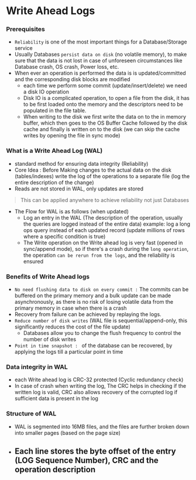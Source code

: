 # Write Ahead Logs

### Prerequisites
- `Reliability` is one of the most important things for a Database/Storage service
- Usually Databases `persist data on disk` (no volatile memory), to make sure that the data is not lost in case of unforeseen circumstances like Database crash, OS crash, Power loss, etc.
- When ever an operation is performed the data is is updated/committed and the corresponding disk blocks are modified
    - each time we perform some commit (update/insert/delete) we need a disk IO operation
    - Disk IO is a complicated operation, to open a file from the disk, it has to be first loaded onto the memory and the descriptors need to be populated in the file table.
    - When writing to the disk we first write the data on to the in memory buffer, which then goes to the OS Buffer Cache followed by the disk cache and finally is written on to the disk (we can skip the cache writes by opening the file in sync mode)
    
### What is a Write Ahead Log (WAL)
- standard method for ensuring data integrity (Reliability)
- Core Idea : Before Making changes to the actual data on the disk (tables/indexes) write the log of the operations to a separate file (log the entire description of the change)
- Reads are not stored in WAL, only updates are stored

> This can be applied anywhere to achieve reliability not just Databases

- The Flow for WAL is as follows (when updated)
    - Log an entry in the WAL (The description of the operation, usually the queries are logged instead of the entire data) example: log a long ops query instead of each updated record (update millions of rows where a specific condition is true)
    - The Write operation on the Write ahead log is very fast (opened in sync/append mode), so if there's a crash during the `long operation`, the operation `can be rerun from the logs`, and the reliability is ensured

### Benefits of Write Ahead logs
- `No need flushing data to disk on every commit :` The commits can be buffered on the primary memory and a bulk update can be made asynchronously, as there is no risk of losing volatile data from the primary memory in case when there is a crash
- Recovery from failure can be achieved by replaying the logs.
- `Reduce number of disk writes` (WAL file is sequential/append-only, this significantly reduces the cost of the file update)
    - Databases allow you to change the flush frequency to control the number of disk writes
- `Point in time snapshot : ` of the database can be recovered, by applying the logs till a particular point in time

### Data integrity in WAL
- each Write ahead log is CRC-32 protected (Cyclic redundancy check)
- In case of crash when writing the log, The CRC helps in checking if the written log is valid, CRC also allows recovery of the corrupted log if sufficient data is present in the log

### Structure of WAL
- WAL is segmented into 16MB files, and the files are further broken down into smaller pages (based on the page size)
- Each line stores the byte offset of the entry (LOG Sequence Number), CRC and the operation description
    - 

